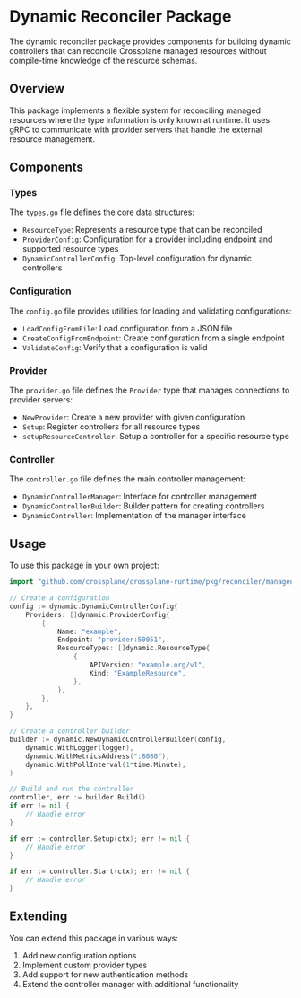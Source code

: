 # Dynamic Reconciler Package

The dynamic reconciler package provides components for building dynamic controllers that can reconcile Crossplane managed resources without compile-time knowledge of the resource schemas.

## Overview

This package implements a flexible system for reconciling managed resources where the type information is only known at runtime. It uses gRPC to communicate with provider servers that handle the external resource management.

## Components

### Types

The `types.go` file defines the core data structures:

- `ResourceType`: Represents a resource type that can be reconciled
- `ProviderConfig`: Configuration for a provider including endpoint and supported resource types
- `DynamicControllerConfig`: Top-level configuration for dynamic controllers

### Configuration

The `config.go` file provides utilities for loading and validating configurations:

- `LoadConfigFromFile`: Load configuration from a JSON file
- `CreateConfigFromEndpoint`: Create configuration from a single endpoint
- `ValidateConfig`: Verify that a configuration is valid

### Provider

The `provider.go` file defines the `Provider` type that manages connections to provider servers:

- `NewProvider`: Create a new provider with given configuration
- `Setup`: Register controllers for all resource types
- `setupResourceController`: Setup a controller for a specific resource type

### Controller

The `controller.go` file defines the main controller management:

- `DynamicControllerManager`: Interface for controller management
- `DynamicControllerBuilder`: Builder pattern for creating controllers
- `DynamicController`: Implementation of the manager interface

## Usage

To use this package in your own project:

```go
import "github.com/crossplane/crossplane-runtime/pkg/reconciler/managed"

// Create a configuration
config := dynamic.DynamicControllerConfig{
    Providers: []dynamic.ProviderConfig{
        {
            Name: "example",
            Endpoint: "provider:50051",
            ResourceTypes: []dynamic.ResourceType{
                {
                    APIVersion: "example.org/v1",
                    Kind: "ExampleResource",
                },
            },
        },
    },
}

// Create a controller builder
builder := dynamic.NewDynamicControllerBuilder(config,
    dynamic.WithLogger(logger),
    dynamic.WithMetricsAddress(":8080"),
    dynamic.WithPollInterval(1*time.Minute),
)

// Build and run the controller
controller, err := builder.Build()
if err != nil {
    // Handle error
}

if err := controller.Setup(ctx); err != nil {
    // Handle error
}

if err := controller.Start(ctx); err != nil {
    // Handle error
}
```

## Extending

You can extend this package in various ways:

1. Add new configuration options
2. Implement custom provider types
3. Add support for new authentication methods
4. Extend the controller manager with additional functionality